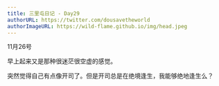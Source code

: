 ```yaml
---
title: 三里屯日记 - Day29
authorURL: https://twitter.com/dousavetheworld
authorImageURL: https://wild-flame.github.io/img/head.jpeg
---
```


11月26号

早上起来又是那种很迷茫很空虚的感觉。

突然觉得自己有点像开司了。但是开司总是在绝境逢生，我能够绝地逢生么？
